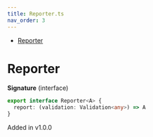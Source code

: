 ```yaml
---
title: Reporter.ts
nav_order: 3
---
```


<!-- START doctoc generated TOC please keep comment here to allow auto update -->
<!-- DON'T EDIT THIS SECTION, INSTEAD RE-RUN doctoc TO UPDATE -->


- [Reporter](#reporter)

<!-- END doctoc generated TOC please keep comment here to allow auto update -->

# Reporter

**Signature** (interface)

```ts
export interface Reporter<A> {
  report: (validation: Validation<any>) => A
}
```

Added in v1.0.0
